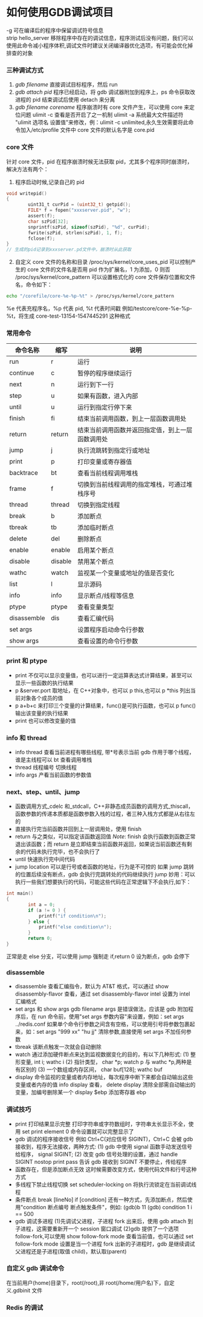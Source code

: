 # 如何使用GDB调试项目


-g 可在编译后的程序中保留调试符号信息  
strip hello_server 移除程序中存在的调试信息，程序测试后没有问题，我们可以使用此命令减小程序体积,调试文件时建议关闭编译器优化选项，有可能会优化掉排查的对象

<!--more-->

### 三种调试方式

1. _gdb filename_ 直接调试目标程序，然后 run
2. _gdb attach pid_ 程序已经启动，将 gdb 调试器附加到程序上，ps 命令获取改进程的 pid
   结束调试后使用 detach 来分离
3. _gdb filename corename_ 程序崩溃时有 core 文件产生，可以使用 core 来定位问题
   ulimit -c 查看是否开启了之一机制 ulimit -a 系统最大文件描述符
   "ulimit 选项名 设置值"来修改，例：ulimit -c unlimited,永久生效需要将此命令加入/etc/profile 文件中
   core 文件的默认名字是 core.pid

### core 文件

针对 core 文件，pid 在程序崩溃时候无法获取 pid，尤其多个程序同时崩溃时，解决方法有两个：

1. 程序启动时候,记录自己的 pid
```c
void writepid()
{
        uint31_t curPid = (uint32_t) getpid();
        FILE* f = fopen("xxxserver.pid", "w");
        assert(f);
        char szPid[32];
        snprintf(szPid, sizeof(szPid), "%d", curPid);
        fwrite(szPid, strlen(szPid), 1, f);
        fclose(f);
}
// 生成的pid记录到xxxserver.pd文件中，崩溃时从此获取
```

2. 自定义 core 文件的名称和目录
  /proc/sys/kernel/core_uses_pid 可以控制产生的 core 文件的文件名是否用 pid 作为扩展名，1 为添加，0 则否
  /proc/sys/kernel/core_pattern 可以设置格式化的 core 文件保存位置和文件名，命令如下：
```bash
echo "/corefile/core-%e-%p-%t" > /proc/sys/kernel/core_pattern
```
%e 代表充程序名，%p 代表 pid, %t 代表时间戳 例如/testcore/core-%e-%p-%t，将生成 core-test-13154-1547445291 这种格式

### 常用命令

| 命令名称    | 缩写    | 说明                                             |
| ----------- | ------- | ------------------------------------------------ |
| run         | r       | 运行                                             |
| continue    | c       | 暂停的程序继续运行                               |
| next        | n       | 运行到下一行                                     |
| step        | u       | 如果有函数，进入内部                             |
| until       | u       | 运行到指定行停下来                               |
| finish      | fi      | 结束当前调用函数，到上一层函数调用处             |
| return      | return  | 结束当前调用函数并返回指定值，到上一层函数调用处 |
| jump        | j       | 执行流跳转到指定行或地址                         |
| print       | p       | 打印变量或寄存器值                               |
| backtrace   | bt      | 查看当前线程调用堆栈                             |
| frame       | f       | 切换到当前线程调用的指定堆栈，可通过堆栈序号     |
| thread      | thread  | 切换到指定线程                                   |
| break       | b       | 添加断点                                         |
| tbreak      | tb      | 添加临时断点                                     |
| delete      | del     | 删除断点                                         |
| enable      | enable  | 启用某个断点                                     |
| disable     | disable | 禁用某个断点                                     |
| wathc       | watch   | 监视某一个变量或地址的值是否变化                 |
| list        | l       | 显示源码                                         |
| info        | info    | 显示断点/线程等信息                              |
| ptype       | ptype   | 查看变量类型                                     |
| disassemble | dis     | 查看汇编代码                                     |
| set args    |         | 设置程序启动命令行参数                           |
| show args   |         | 查看设置的命令行参数                             |

### print 和 ptype

- print 不仅可以显示变量值，也可以进行一定运算表达式计算结果，甚至可以显示一些函数的执行结果
- p &server.port 取地址，在 C++对象中，也可以 p this,也可以 p \*this 列出当前对象各个成员的值
- p a+b+c 来打印三个变量的计算结果，func()是可执行函数，也可以 p func()输出该变量的执行结果
- print 也可以修改变量的值

### info 和 thread

- info thread 查看当前进程有哪些线程, 带\*号表示当前 gdb 作用于哪个线程，谁是主线程可以 bt 查看调用堆栈
- thread 线程编号 切换线程
- info args 产看当前函数的参数值

### next、step、until、jump

- 函数调用方式\_cdelc 和\_stdcall，C++非静态成员函数的调用方式\_thiscall，函数参数的传递本质都是函数参数入栈的过程，者三种入栈方式都是从右往左的
- 直接执行完当前函数并回到上一层调用处，使用 finish
- return 与之类似，可以指定该函数返回值
  _Note_: finish 会执行函数到函数正常退出该函数；而 return 是立即结束当前函数并返回，如果说当前函数还有剩余的代码未执行完毕，也不会执行了
- until 快速执行完中间代码
- jump <location> location 可以是行号或者函数的地址，行为是不可控的
  如果 jump 跳转的位置后续没有断点，gdb 会执行完跳转处的代码继续执行
  jump 妙用：可以执行一些我们想要执行的代码，可能这些代码在正常逻辑下不会执行,如下：
```c
int main()
{
        int a = 0;
        if (a != 0 ) {
            printf("if condition\n");
        } else {
            printf("else condition\n");
        }
        return 0;
}
```
正常是走 else 分支，可以使用 jump 强制走 if,return 0 设为断点，gdb 会停下

### disassemble

- disassemble 查看汇编指令，默认为 AT&T 格式，可以通过 show disassembly-flavor 查看，通过 set disassembly-flavor intel 设置为 intel 汇编格式
- set args 和 show args
  gdb filename args 是错误做法，应该是 gdb 附加程序后，在 run 命令前，使用"set args 参数内容"来设置，例如：set args ../redis.conf
  如果单个命令行参数之间含有空格，可以使用引号将参数包裹起来，如：set args "999 xx" "hu jj"
  清除参数,直接使用 set args 不加任何参数
- tbreak 该断点触发一次就会自动删除
- watch 通过添加硬件断点来达到监视数据变化的目的，有以下几种形式:
  (1) 整形变量, int i; wathc i
  (2) 指针类型， char *p; watch p 与 wathc *p,两种是有区别的
  (3) 一个数组或内存区间， char buf[128]; wathc buf
- display 命令监视的变量或者内存地址，每次程序中断下来都会自动输出这些变量或者内存的值
  info display 查看， delete display 清除全部需自动输出的变量，加编号删除某一个
  display \$ebp 添加寄存器 ebp

### 调试技巧

- print 打印结果显示完整
  打印字符串或字符数组时，字符串太长显示不全，使用 set print element 0 命令设置就可以完整显示了
- gdb 调试的程序接收信号
  例如 Ctrl+C(对应信号 SIGINT)，Ctrl+C 会被 gdb 接收到，程序无法接收，两种方式:
  (1) gdb 中使用 signal 函数手动发送信号给程序， signal SIGINT;
  (2) 改变 gdb 信号处理的设置，通过 handle SIGINT nostop print pass 告诉 gdb 接收到 SIGINT 不要停止，传给程序
- 函数存在，但是添加断点无效
  这时候需要改变方式，使用代码文件和行号这种方式
- 多线程下禁止线程切换
  set scheduler-locking on 将执行流锁定在当前调试线程
- 条件断点
  break [lineNo] if [condition]
  还有一种方式，先添加断点，然后使用"condition 断点编号 断点触发条件"，例如: (gdb)b 11 (gdb) condition 1 i == 500
- gdb 调试多进程
  (1)先调试父进程，子进程 fork 出来后，使用 gdb attach 到子进程，这需要重新开一个 session 窗口调试
  (2)gdb 提供了一个选项 follow-fork,可以使用 show follow-fork mode 查看当前值，也可以通过 set follow-fork mode 设置是当一个进程 fork 出新的子进程时，gdb 是继续调试父进程还是子进程(取值 child)，默认取(parent)

### 自定义 gdb 调试命令

在当前用户(home)目录下，root(/root),非 root(/home/用户名)下，自定义.gdbinit 文件

### Redis 的调试

